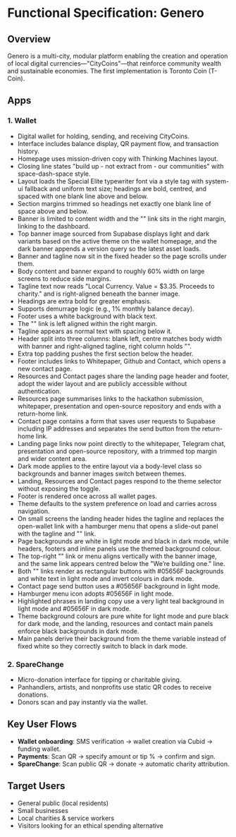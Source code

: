 # Functional Specification: Genero

## Overview

Genero is a multi-city, modular platform enabling the creation and operation of local digital currencies—"CityCoins"—that reinforce community wealth and sustainable economies. The first implementation is Toronto Coin (T-Coin).

## Apps

### 1. Wallet

- Digital wallet for holding, sending, and receiving CityCoins.
- Interface includes balance display, QR payment flow, and transaction history.
- Homepage uses mission-driven copy with Thinking Machines layout.
- Closing line states "build up - not extract from - our communities" with space-dash-space style.
- Layout loads the Special Elite typewriter font via a style tag with system-ui fallback and uniform text size; headings are bold, centred, and spaced with one blank line above and below.
- Section margins trimmed so headings net exactly one blank line of space above and below.
- Banner is limited to content width and the "<open my wallet>" link sits in the right margin, linking to the dashboard.
- Top banner image sourced from Supabase displays light and dark variants based on the active theme on the wallet homepage, and the dark banner appends a version query so the latest asset loads.
- Banner and tagline now sit in the fixed header so the page scrolls under them.
- Body content and banner expand to roughly 60% width on large screens to reduce side margins.
- Tagline text now reads "Local Currency. Value = $3.35. Proceeds to charity." and is right-aligned beneath the banner image.
- Headings are extra bold for greater emphasis.
- Supports demurrage logic (e.g., 1% monthly balance decay).
- Footer uses a white background with black text.
- The "<open my wallet>" link is left aligned within the right margin.
- Tagline appears as normal text with spacing below it.
- Header split into three columns: blank left, centre matches body width with banner and right-aligned tagline, right column holds "<open my wallet>".
- Extra top padding pushes the first section below the header.
- Footer includes links to Whitepaper, Github and Contact, which opens a new contact page.
- Resources and Contact pages share the landing page header and footer, adopt the wider layout and are publicly accessible without authentication.
- Resources page summarises links to the hackathon submission, whitepaper, presentation and open-source repository and ends with a return-home link.
- Contact page contains a form that saves user requests to Supabase including IP addresses and separates the send button from the return-home link.
- Landing page links now point directly to the whitepaper, Telegram chat, presentation and open-source repository, with a trimmed top margin and wider content area.
- Dark mode applies to the entire layout via a body-level class so backgrounds and banner images switch between themes.
- Landing, Resources and Contact pages respond to the theme selector without exposing the toggle.
- Footer is rendered once across all wallet pages.
- Theme defaults to the system preference on load and carries across navigation.
- On small screens the landing header hides the tagline and replaces the open-wallet link with a hamburger menu that opens a slide-out panel with the tagline and "<open my wallet>" link.
- Page backgrounds are white in light mode and black in dark mode, while headers, footers and inline panels use the themed background colour.
- The top-right "<open my wallet>" link or menu aligns vertically with the banner image, and the same link appears centred below the "We’re building one." line.
- Both "<open my wallet>" links render as rectangular buttons with #05656F backgrounds and white text in light mode and invert colours in dark mode.
- Contact page send button uses a #05656F background in light mode.
- Hamburger menu icon adopts #05656F in light mode.
- Highlighted phrases in landing copy use a very light teal background in light mode and #05656F in dark mode.
- Theme background colours are pure white for light mode and pure black for dark mode, and the landing, resources and contact main panels enforce black backgrounds in dark mode.
- Main panels derive their background from the theme variable instead of fixed white so they correctly switch to black in dark mode.

### 2. SpareChange

- Micro-donation interface for tipping or charitable giving.
- Panhandlers, artists, and nonprofits use static QR codes to receive donations.
- Donors scan and pay instantly via the wallet.

## Key User Flows

- **Wallet onboarding**: SMS verification → wallet creation via Cubid → funding wallet.
- **Payments**: Scan QR → specify amount or tip % → confirm and sign.
- **SpareChange**: Scan public QR → donate → automatic charity attribution.

## Target Users

- General public (local residents)
- Small businesses
- Local charities & service workers
- Visitors looking for an ethical spending alternative
